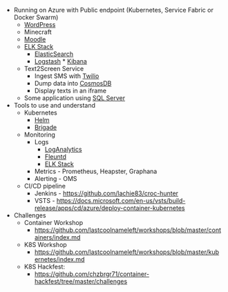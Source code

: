* Running on Azure with Public endpoint (Kubernetes, Service Fabric or Docker Swarm)
  * [WordPress](https://hub.docker.com/_/wordpress/)
  * Minecraft
  * [Moodle](https://hub.docker.com/r/bitnami/moodle/)
  * [ELK Stack](https://www.elastic.co/webinars/introduction-elk-stack)
    * [ElasticSearch](https://hub.docker.com/_/elasticsearch/)
    * [Logstash](https://hub.docker.com/_/logstash/)
    * [Kibana](https://hub.docker.com/_/kibana/)
  * Text2Screen Service
    * Ingest SMS with [Twilio](https://www.twilio.com/)
    * Dump data into [CosmosDB](https://docs.microsoft.com/en-us/azure/cosmos-db/)
    * Display texts in an iframe
  * Some application using [SQL Server](https://hub.docker.com/r/microsoft/mssql-server-linux/)
* Tools to use and understand
  * Kubernetes
    * [Helm](https://helm.sh/)
    * [Brigade](https://github.com/Azure/brigade/)
  * Monitoring
    * Logs
      * [LogAnalytics](https://docs.microsoft.com/en-us/azure/log-analytics/)
      * [Fleuntd](https://www.fluentd.org/) 
      * [ELK Stack](https://www.elastic.co/webinars/introduction-elk-stack)
    * Metrics - Prometheus, Heapster, Graphana
    * Alerting - OMS 
  * CI/CD pipeline
    * Jenkins - https://github.com/lachie83/croc-hunter
    * VSTS - https://docs.microsoft.com/en-us/vsts/build-release/apps/cd/azure/deploy-container-kubernetes
* Challenges
  * Container Workshop
    * https://github.com/lastcoolnameleft/workshops/blob/master/containers/index.md
  * K8S Workshop
    * https://github.com/lastcoolnameleft/workshops/blob/master/kubernetes/index.md
  * K8S Hackfest:
    * https://github.com/chzbrgr71/container-hackfest/tree/master/challenges
